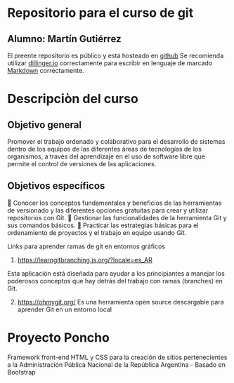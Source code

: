 # Repositorio para el curso de git

## Alumno: Martín Gutiérrez

El preente repositorio es público y está hosteado en [github] 
Se recomienda utilizar [dillinger.io] correctamente para escribir en lenguaje de marcado [Markdown] correctamente. 

# Descripciòn del curso

## Objetivo general 
Promover el trabajo ordenado y colaborativo para el desarrollo de sistemas dentro de los equipos de 
las diferentes áreas de tecnologías de los organismos, a través del aprendizaje en el uso de software 
libre que permite el control de versiones de las aplicaciones. 
## Objetivos específicos 
 Conocer los conceptos fundamentales y beneficios de las herramientas de versionado y las 
diferentes opciones gratuitas para crear y utilizar repositorios con Git. 
 Gestionar las funcionalidades de la herramienta Git y sus comandos básicos. 
 Practicar las estrategias básicas para el ordenamiento de proyectos y el trabajo en equipo 
usando Git. 

Links para aprender ramas de git en entornos gráficos
 1. https://learngitbranching.js.org/?locale=es_AR

 Esta aplicación está diseñada para ayudar a los principiantes a manejar los poderosos conceptos que hay detrás del trabajo con ramas (branches) en Git. 
 
 2. https://ohmygit.org/
 Es una herramienta open source descargable para aprender Git en un entorno local


# Proyecto Poncho

Framework front-end HTML y CSS para la creación de sitios pertenecientes a la Administración Pública Nacional de la República Argentina - Basado en Bootstrap

[//]: # (These are reference links used in the body of this note and get stripped out when the markdown processor does its job. There is no need to format nicely because it shouldn't be seen. Thanks SO - http://stackoverflow.com/questions/4823468/store-comments-in-markdown-syntax)


   [github]: <https://github.com/joemccann/dillinger>
   [dillinger.io]: <https://dillinger.io/>
   [Markdown]: <https://es.wikipedia.org/wiki/Markdown>
